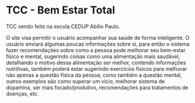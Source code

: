 # TCC - Bem Estar Total
TCC sendo feito na escola CEDUP Abílio Paulo.

 O site visa permitir o usuário acompanhar sua saúde de forma inteligente. O usuário enviará algumas poucas informações sobre si, para então o sistema fazer recomendações sobre como a pessoa pode melhorar seu bem-estar físico e mental, sugerindo coisas como uma alimentação mais saudável, detalhando o motivo dessa alimentação ser melhor, contendo informações nutritivas, também poderá estar sugerindo exercícios físicos para melhorar não apenas a questão física da pessoa, como também a questão mental, outros exemplos são como superar um vicio, melhorar sistema de dopamina, ser mais focado/produtivo, recomendações para tratamentos de doenças, etc.